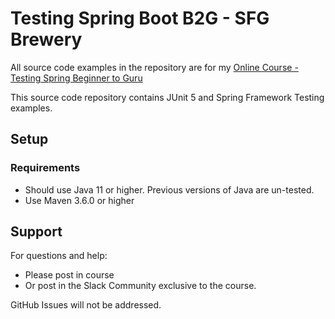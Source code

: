 [comment]: <> ([![CircleCI]&#40;https://circleci.com/gh/springframeworkguru/tsbb2b-sfg-brewery.svg?style=svg&#41;]&#40;https://circleci.com/gh/springframeworkguru/tsbb2b-sfg-brewery&#41;)

# Testing Spring Boot B2G - SFG Brewery

All source code examples in the repository are for my [Online Course - Testing Spring Beginner to Guru](https://www.udemy.com/testing-spring-boot-beginner-to-guru/?couponCode=GITHUB_REPO)

This source code repository contains JUnit 5 and Spring Framework Testing examples.

## Setup
### Requirements
* Should use Java 11 or higher. Previous versions of Java are un-tested.
* Use Maven 3.6.0 or higher

## Support
For questions and help:
* Please post in course
* Or post in the Slack Community exclusive to the course.

GitHub Issues will not be addressed.
